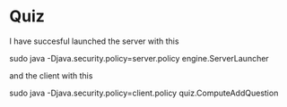 Quiz
====
I have succesful launched the server with this

sudo java -Djava.security.policy=server.policy engine.ServerLauncher

and the client with this

sudo java -Djava.security.policy=client.policy quiz.ComputeAddQuestion

